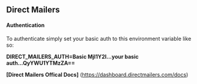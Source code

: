 ## Direct Mailers

#### Authentication

To authenticate simply set your basic auth to this environment variable like so:

**DIRECT_MAILERS_AUTH=Basic MjI1Y2I...your basic auth...QyYWU1YTMzZA==**

**[Direct Mailers Offical Docs]** (https://dashboard.directmailers.com/docs)
